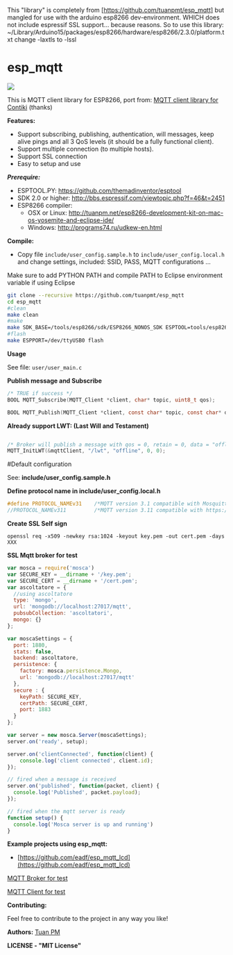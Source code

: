 This "library" is completely from [https://github.com/tuanpmt/esp_mqtt] but mangled for use with the arduino esp8266 dev-environment.
WHICH does not include espressif SSL support... because reasons. So to use this library:
~/Library/Arduino15/packages/esp8266/hardware/esp8266/2.3.0/platform.txt change -laxtls to -lssl



**esp_mqtt**
==========
[![](https://travis-ci.org/tuanpmt/esp_mqtt.svg?branch=master)](https://travis-ci.org/tuanpmt/esp_mqtt)

This is MQTT client library for ESP8266, port from: [MQTT client library for Contiki](https://github.com/esar/contiki-mqtt) (thanks)



**Features:**

 * Support subscribing, publishing, authentication, will messages, keep alive pings and all 3 QoS levels (it should be a fully functional client).
 * Support multiple connection (to multiple hosts).
 * Support SSL connection
 * Easy to setup and use

***Prerequire:***

- ESPTOOL.PY: https://github.com/themadinventor/esptool
- SDK 2.0 or higher: http://bbs.espressif.com/viewtopic.php?f=46&t=2451
- ESP8266 compiler: 
    + OSX or Linux: http://tuanpm.net/esp8266-development-kit-on-mac-os-yosemite-and-eclipse-ide/
    + Windows: http://programs74.ru/udkew-en.html 

**Compile:**

- Copy file `include/user_config.sample.h` to `include/user_config.local.h` and change settings, included: SSID, PASS, MQTT configurations ...


Make sure to add PYTHON PATH and compile PATH to Eclipse environment variable if using Eclipse


```bash
git clone --recursive https://github.com/tuanpmt/esp_mqtt
cd esp_mqtt
#clean
make clean
#make
make SDK_BASE=/tools/esp8266/sdk/ESP8266_NONOS_SDK ESPTOOL=tools/esp8266/esptool/esptool.py all
#flash
make ESPPORT=/dev/ttyUSB0 flash
```

**Usage**

See file: `user/user_main.c`


**Publish message and Subscribe**

```c
/* TRUE if success */
BOOL MQTT_Subscribe(MQTT_Client *client, char* topic, uint8_t qos);

BOOL MQTT_Publish(MQTT_Client *client, const char* topic, const char* data, int data_length, int qos, int retain);

```

**Already support LWT: (Last Will and Testament)**

```c

/* Broker will publish a message with qos = 0, retain = 0, data = "offline" to topic "/lwt" if client don't send keepalive packet */
MQTT_InitLWT(&mqttClient, "/lwt", "offline", 0, 0);

```

#Default configuration

See: **include/user_config.sample.h**

**Define protocol name in include/user_config.local.h**

```c
#define PROTOCOL_NAMEv31	/*MQTT version 3.1 compatible with Mosquitto v0.15*/
//PROTOCOL_NAMEv311			/*MQTT version 3.11 compatible with https://eclipse.org/paho/clients/testing/*/
```


**Create SSL Self sign**

```
openssl req -x509 -newkey rsa:1024 -keyout key.pem -out cert.pem -days XXX
```

**SSL Mqtt broker for test**

```javascript
var mosca = require('mosca')
var SECURE_KEY = __dirname + '/key.pem';
var SECURE_CERT = __dirname + '/cert.pem';
var ascoltatore = {
  //using ascoltatore
  type: 'mongo',
  url: 'mongodb://localhost:27017/mqtt',
  pubsubCollection: 'ascoltatori',
  mongo: {}
};

var moscaSettings = {
  port: 1880,
  stats: false,
  backend: ascoltatore,
  persistence: {
    factory: mosca.persistence.Mongo,
    url: 'mongodb://localhost:27017/mqtt'
  },
  secure : {
    keyPath: SECURE_KEY,
    certPath: SECURE_CERT,
    port: 1883
  }
};

var server = new mosca.Server(moscaSettings);
server.on('ready', setup);

server.on('clientConnected', function(client) {
    console.log('client connected', client.id);
});

// fired when a message is received
server.on('published', function(packet, client) {
  console.log('Published', packet.payload);
});

// fired when the mqtt server is ready
function setup() {
  console.log('Mosca server is up and running')
}
```

**Example projects using esp_mqtt:**

- [https://github.com/eadf/esp_mqtt_lcd](https://github.com/eadf/esp_mqtt_lcd)

[MQTT Broker for test](https://github.com/mcollina/mosca)

[MQTT Client for test](https://chrome.google.com/webstore/detail/mqttlens/hemojaaeigabkbcookmlgmdigohjobjm?hl=en)

**Contributing:**

Feel free to contribute to the project in any way you like!


**Authors:**
[Tuan PM](https://twitter.com/TuanPMT)


**LICENSE - "MIT License"**

